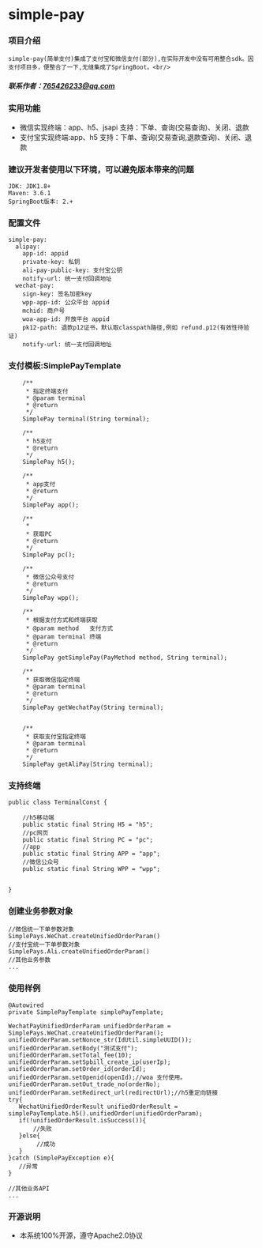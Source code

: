 # simple-pay
### 项目介绍
    simple-pay(简单支付)集成了支付宝和微信支付(部分),在实际开发中没有可用整合sdk。因支付项目多，便整合了一下,无缝集成了SpringBoot。<br/>
##### 联系作者：765426233@qq.com
### 实用功能 
+ 微信实现终端：app、h5、jsapi 支持：下单、查询(交易查询)、关闭、退款<br/>
+ 支付宝实现终端:app、h5 支持：下单、查询(交易查询,退款查询)、关闭、退款<br/>

### 建议开发者使用以下环境，可以避免版本带来的问题
    JDK: JDK1.8+
    Maven: 3.6.1
    SpringBoot版本: 2.+

### 配置文件

    simple-pay:
      alipay:
        app-id: appid
        private-key: 私钥
        ali-pay-public-key: 支付宝公钥
        notify-url: 统一支付回调地址
      wechat-pay:
        sign-key: 签名加密key
        wpp-app-id: 公众平台 appid
        mchid: 商户号
        woa-app-id: 开放平台 appid
        pk12-path: 退款p12证书，默认取classpath路径,例如 refund.p12(有效性待验证)
        notify-url: 统一支付回调地址

### 支付模板:SimplePayTemplate 
        
        /**
         * 指定终端支付
         * @param terminal
         * @return
         */
        SimplePay terminal(String terminal);
    
        /**
         * h5支付
         * @return
         */
        SimplePay h5();
    
        /**
         * app支付
         * @return
         */
        SimplePay app();
    
        /**
         *
         * 获取PC
         * @return
         */
        SimplePay pc();
    
        /**
         * 微信公众号支付
         * @return
         */
        SimplePay wpp();
    
        /**
         * 根据支付方式和终端获取
         * @param method   支付方式
         * @param terminal 终端
         * @return
         */
        SimplePay getSimplePay(PayMethod method, String terminal);
    
        /**
         * 获取微信指定终端
         * @param terminal
         * @return
         */
        SimplePay getWechatPay(String terminal);
    
    
        /**
         * 获取支付宝指定终端
         * @param terminal
         * @return
         */
        SimplePay getAliPay(String terminal);

### 支持终端
    
    public class TerminalConst {
    
        //h5移动端
        public static final String H5 = "h5";
        //pc网页
        public static final String PC = "pc";
        //app
        public static final String APP = "app";
        //微信公众号
        public static final String WPP = "wpp";
    
    
    }


### 创建业务参数对象
    //微信统一下单参数对象
    SimplePays.WeChat.createUnifiedOrderParam()
    //支付宝统一下单参数对象
    SimplePays.Ali.createUnifiedOrderParam()
    //其他业务参数
    ...   
    

### 使用样例

    @Autowired
    private SimplePayTemplate simplePayTemplate;
    
    WechatPayUnifiedOrderParam unifiedOrderParam = SimplePays.WeChat.createUnifiedOrderParam();
    unifiedOrderParam.setNonce_str(IdUtil.simpleUUID());
    unifiedOrderParam.setBody("测试支付");
    unifiedOrderParam.setTotal_fee(10);
    unifiedOrderParam.setSpbill_create_ip(userIp);
    unifiedOrderParam.setOrder_id(orderId);
    unifiedOrderParam.setOpenid(openId);//woa 支付使用。
    unifiedOrderParam.setOut_trade_no(orderNo);
    unifiedOrderParam.setRedirect_url(redirectUrl);//h5重定向链接
    try{
       WechatUnifiedOrderResult unifiedOrderResult = simplePayTemplate.h5().unifiedOrder(unifiedOrderParam);
       if(!unifiedOrderResult.isSuccess()){
           //失败
       }else{
            //成功
       }
    }catch (SimplePayException e){
       //异常
    }    

    //其他业务API 
    ...


    
### 开源说明
+ 本系统100%开源，遵守Apache2.0协议
